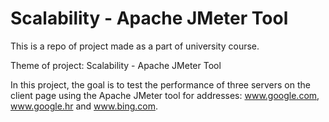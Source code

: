 #  Scalability - Apache JMeter Tool

This is a repo of project made as a part of university course.

Theme of project: Scalability - Apache JMeter Tool

In this project, the goal is to test the performance of three servers on the client page using the Apache JMeter tool for addresses: www.google.com,
www.google.hr and www.bing.com.
